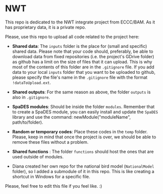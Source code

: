 # NWT
This repo is dedicated to the NWT integrate project from ECCC/BAM. As it has proprietary data, it is a private repo.

Please, use this repo to upload all code related to the project here:

* **Shared data**: The `inputs` folder is the place for (small and specific) shared data. Please note that your code should, preferably, be able to download data from fixed repositories (i.e. the project's GDrive folder) as github has a limit on the size of files that it can upload. This is why most of the contents of this folder are in the `.gitignore` file. If you add data to your local `inputs` folder that you want to be uploaded to github, please specify the file's name in the `.gitignore` file with the format `!dataToUpload.ext`.

* **Shared outputs**: For the same reason as above, the folder `outputs` is also in `.gitignore`.

* **SpaDES modules**: Should be inside the folder `modules`. Remember that to create a SpaDES module, you can easily install and update the `SpaDES` library and use the command: newModule("moduleName", path/to/folder).

* **Random or temporary codes**: Place these codes in the `temp` folder. Please, keep in mind that once the project is over, we should be able to remove these files without a problem.

* **Shared functions** : The folder `functions` should host the ones that are used outside of modules.

* Diana created her own repo for the national bird model (`NationalModel` folder), so I added a submodule of it in this repo. This is like creating a shortcut in Windows for a specific file.

Please, feel free to edit this file if you feel like. :)
